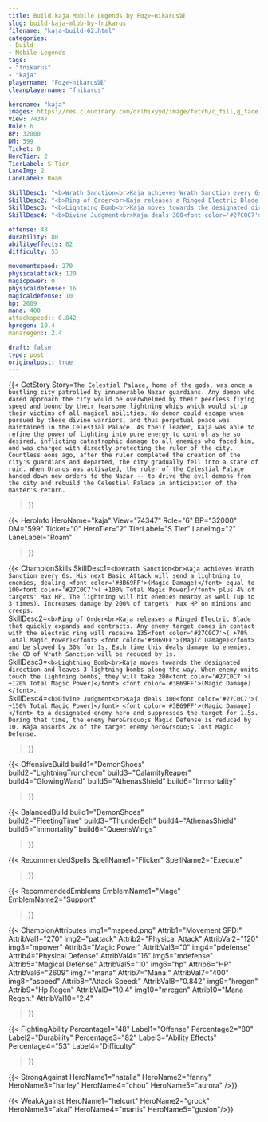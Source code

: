 ```yaml
---
title: Build kaja Mobile Legends by Fαȥҽ~nikarus滅
slug: build-kaja-mlbb-by-fnikarus
filename: "kaja-build-62.html"
categories: 
- Build 
- Mobile Legends
tags: 
- "fnikarus"
- "kaja"
playername: "Fαȥҽ~nikarus滅"
cleanplayername: "fnikarus"

heroname: "kaja"
images: https://res.cloudinary.com/drlhixyyd/image/fetch/c_fill,g_face,f_auto/https://cdn2-build.mobagenie.my.id/p/images/banner/full/kaja.jpg
View: 74347 
Role: 6 
BP: 32000
DM: 599 
Ticket: 0 
HeroTier: 2 
TierLabel: S Tier 
LaneImg: 2
LaneLabel: Roam 

SkillDesc1: "<b>Wrath Sanction<br>Kaja achieves Wrath Sanction every 6s. His next Basic Attack will send a lightning to enemies, dealing <font color='#3B69FF'>(Magic Damage)</font> equal to 100<font color='#27C0C7'>( +100% Total Magic Power)</font> plus 4% of targets' Max HP. The lightning will hit enemies nearby as well (up to 3 times). Increases damage by 200% of targets' Max HP on minions and creeps."   
SkillDesc2: "<b>Ring of Order<br>Kaja releases a Ringed Electric Blade that quickly expands and contracts. Any enemy target comes in contact with the electric ring will receive 135<font color='#27C0C7'>( +70% Total Magic Power)</font> <font color='#3B69FF'>(Magic Damage)</font> and be slowed by 30% for 1s. Each time this deals damage to enemies, the CD of Wrath Sanction will be reduced by 1s."   
SkillDesc3: "<b>Lightning Bomb<br>Kaja moves towards the designated direction and leaves 3 lightning bombs along the way. When enemy units touch the lightning bombs, they will take 200<font color='#27C0C7'>( +120% Total Magic Power)</font> <font color='#3B69FF'>(Magic Damage)</font>."   
SkillDesc4: "<b>Divine Judgment<br>Kaja deals 300<font color='#27C0C7'>( +150% Total Magic Power)</font> <font color='#3B69FF'>(Magic Damage)</font> to a designated enemy hero and suppresses the target for 1.5s. During that time, the enemy hero&rsquo;s Magic Defense is reduced by 10. Kaja absorbs 2x of the target enemy hero&rsquo;s lost Magic Defense."  

offense: 48 
durability: 80 
abilityeffects: 82 
difficulty: 53 

movementspeed: 270
physicalattack: 120
magicpower: 0
physicaldefense: 16
magicaldefense: 10
hp: 2609
mana: 400
attackspeed:: 0.842
hpregen: 10.4
manaregen:: 2.4

draft: false
type: post
originalpost: true
---
```



{{< GetStory 
Story=` The Celestial Palace, home of the gods, was once a bustling city patrolled by innumerable Nazar guardians. Any demon who dared approach the city would be overwhelmed by their peerless flying speed and bound by their fearsome lightning whips which would strip their victims of all magical abilities. No demon could escape when pursued by these divine warriors, and thus perpetual peace was maintained in the Celestial Palace. As their leader, Kaja was able to refine the power of lighting into pure energy to control as he so desired, inflicting catastrophic damage to all enemies who faced him, and was charged with directly protecting the ruler of the city. Countless eons ago, after the ruler completed the creation of the city's guardians and departed, the city gradually fell into a state of ruin. When Uranus was activated, the ruler of the Celestial Palace handed down new orders to the Nazar -- to drive the evil demons from the city and rebuild the Celestial Palace in anticipation of the master's return. ` 
>}}

{{< HeroInfo 
HeroName="kaja" 
View="74347" 
Role="6" 
BP="32000" 
DM="599" 
Ticket="0" 
HeroTier="2" 
TierLabel="S Tier" 
LaneImg="2" 
LaneLabel="Roam" 
>}}
 
{{< ChampionSkills 
SkillDesc1=`<b>Wrath Sanction<br>Kaja achieves Wrath Sanction every 6s. His next Basic Attack will send a lightning to enemies, dealing <font color='#3B69FF'>(Magic Damage)</font> equal to 100<font color='#27C0C7'>( +100% Total Magic Power)</font> plus 4% of targets' Max HP. The lightning will hit enemies nearby as well (up to 3 times). Increases damage by 200% of targets' Max HP on minions and creeps.`   
SkillDesc2=`<b>Ring of Order<br>Kaja releases a Ringed Electric Blade that quickly expands and contracts. Any enemy target comes in contact with the electric ring will receive 135<font color='#27C0C7'>( +70% Total Magic Power)</font> <font color='#3B69FF'>(Magic Damage)</font> and be slowed by 30% for 1s. Each time this deals damage to enemies, the CD of Wrath Sanction will be reduced by 1s.`   
SkillDesc3=`<b>Lightning Bomb<br>Kaja moves towards the designated direction and leaves 3 lightning bombs along the way. When enemy units touch the lightning bombs, they will take 200<font color='#27C0C7'>( +120% Total Magic Power)</font> <font color='#3B69FF'>(Magic Damage)</font>.`   
SkillDesc4=`<b>Divine Judgment<br>Kaja deals 300<font color='#27C0C7'>( +150% Total Magic Power)</font> <font color='#3B69FF'>(Magic Damage)</font> to a designated enemy hero and suppresses the target for 1.5s. During that time, the enemy hero&rsquo;s Magic Defense is reduced by 10. Kaja absorbs 2x of the target enemy hero&rsquo;s lost Magic Defense.`   
>}}

{{< OffensiveBuild 
build1="DemonShoes"  
build2="LightningTruncheon" 
build3="CalamityReaper" 
build4="GlowingWand" 
build5="AthenasShield" 
build6="Immortality" 
>}} 

{{< BalancedBuild 
build1="DemonShoes"  
build2="FleetingTime" 
build3="ThunderBelt" 
build4="AthenasShield" 
build5="Immortality" 
build6="QueensWings" 
>}}


{{< RecommendedSpells 
SpellName1="Flicker" 
SpellName2="Execute" 
>}}  

{{< RecommendedEmblems 
EmblemName1="Mage" 
EmblemName2="Support" 
>}}   


{{< ChampionAttributes
img1="mspeed.png" Attrib1="Movement SPD:" AttribVal1="270"
img2="pattack" Attrib2="Physical Attack" AttribVal2="120"
img3="mpower" Attrib3="Magic Power" AttribVal3="0"
img4="pdefense" Attrib4="Physical Defense" AttribVal4="16"
img5="mdefense" Attrib5="Magical Defense" AttribVal5="10"
img6="hp" Attrib6="HP" AttribVal6="2609"
img7="mana" Attrib7="Mana:" AttribVal7="400"
img8="aspeed" Attrib8="Attack Speed:" AttribVal8="0.842"
img9="hregen" Attrib9="Hp Regen" AttribVal9="10.4"
img10="mregen" Attrib10="Mana Regen:" AttribVal10="2.4"
>}}


{{< FightingAbility
Percentage1="48" Label1="Offense"
Percentage2="80" Label2="Durability"
Percentage3="82" Label3="Ability Effects"
Percentage4="53" Label4="Difficulty"
 >}}

{{< StrongAgainst 
HeroName1="natalia"
HeroName2="fanny"
HeroName3="harley"
HeroName4="chou"
HeroName5="aurora"
/>}}

{{< WeakAgainst
HeroName1="helcurt"
HeroName2="grock"
HeroName3="akai"
HeroName4="martis"
HeroName5="gusion"/>}}
